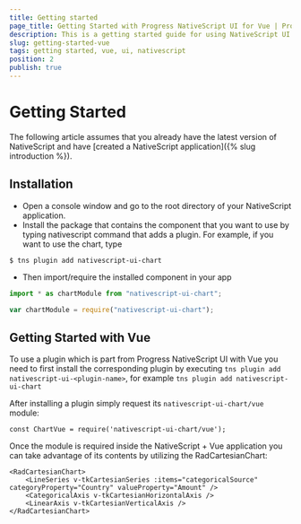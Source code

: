 ```yaml
---
title: Getting started
page_title: Getting Started with Progress NativeScript UI for Vue | Progress NativeScript UI Documentation
description: This is a getting started guide for using NativeScript UI with Vue
slug: getting-started-vue
tags: getting started, vue, ui, nativescript
position: 2
publish: true
---
```

# Getting Started
The following article assumes that you already have the latest version of NativeScript and have [created a NativeScript application]({% slug introduction %}).

## Installation

- Open a console window and go to the root directory of your NativeScript application.
- Install the package that contains the component that you want to use by typing nativescript command that adds a plugin. For example, if you want to use the chart, type  
````
$ tns plugin add nativescript-ui-chart
````
- Then import/require the installed component in your app

```TypeScript
import * as chartModule from "nativescript-ui-chart";
```
```JavaScript
var chartModule = require("nativescript-ui-chart");
```

## Getting Started with Vue
To use a plugin which is part from Progress NativeScript UI with Vue you need to first install the corresponding plugin by executing `tns plugin add nativescript-ui-<plugin-name>`, for example `tns plugin add nativescript-ui-chart`

After installing a plugin simply request its `nativescript-ui-chart/vue` module:

```
const ChartVue = require('nativescript-ui-chart/vue');
```

Once the module is required inside the NativeScript + Vue application you can take advantage of its contents by utilizing the RadCartesianChart:

```
<RadCartesianChart>
    <LineSeries v-tkCartesianSeries :items="categoricalSource" categoryProperty="Country" valueProperty="Amount" />
    <CategoricalAxis v-tkCartesianHorizontalAxis />
    <LinearAxis v-tkCartesianVerticalAxis />
</RadCartesianChart>
```
